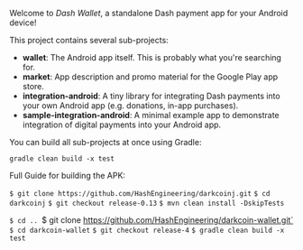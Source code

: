 Welcome to _Dash Wallet_, a standalone Dash payment app for your Android device!

This project contains several sub-projects:

 * __wallet__:
     The Android app itself. This is probably what you're searching for.
 * __market__:
     App description and promo material for the Google Play app store.
 * __integration-android__:
     A tiny library for integrating Dash payments into your own Android app
     (e.g. donations, in-app purchases).
 * __sample-integration-android__:
     A minimal example app to demonstrate integration of digital payments into
     your Android app.

You can build all sub-projects at once using Gradle:

`gradle clean build -x test`

Full Guide for building the APK:

`$ git clone https://github.com/HashEngineering/darkcoinj.git`
`$ cd darkcoinj`
`$ git checkout release-0.13`
`$ mvn clean install -DskipTests`

`$ cd ..
`$ git clone https://github.com/HashEngineering/darkcoin-wallet.git`
`$ cd darkcoin-wallet`
`$ git checkout release-4`
`$ gradle clean build -x test`


